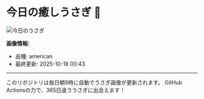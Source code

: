 # 今日の癒しうさぎ 🐰

![今日のうさぎ](https://firebasestorage.googleapis.com/v0/b/rabbitdb-9370d.appspot.com/o/rabbits%2F6b650939?alt=media&token=e080920d-21e4-44ff-8087-450f0b73461e)

**画像情報:**
- 品種: american
- 最終更新: 2025-10-18 00:43

---

このリポジトリは毎日朝9時に自動でうさぎ画像が更新されます。
GitHub Actionsの力で、365日違ううさぎに出会えます！

